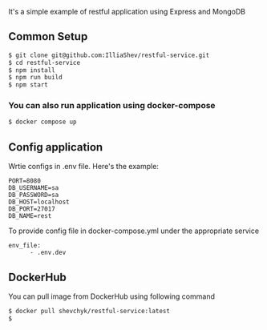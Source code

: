 It's a simple example of restful application using Express and MongoDB
## Common Setup
```bash
$ git clone git@github.com:IlliaShev/restful-service.git
$ cd restful-service
$ npm install
$ npm run build
$ npm start
```
### You can also run application using docker-compose
```bash
$ docker compose up
```
## Config application
Wrtie configs in .env file. Here's the example:
```
PORT=8080
DB_USERNAME=sa
DB_PASSWORD=sa
DB_HOST=localhost
DB_PORT=27017
DB_NAME=rest
```
To provide config file in docker-compose.yml under the appropriate service
```
env_file:
      - .env.dev
```
## DockerHub
You can pull image from DockerHub using following command
```bash
$ docker pull shevchyk/restful-service:latest
$ 
```